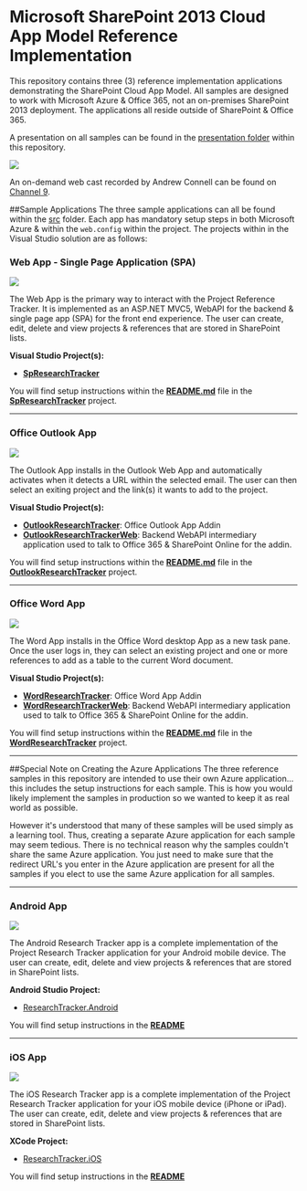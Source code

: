 Microsoft SharePoint 2013 Cloud App Model Reference Implementation
===========

This repository contains three (3) reference implementation applications demonstrating 
the SharePoint Cloud App Model. All samples are designed to work with Microsoft Azure & 
Office 365, not an on-premises SharePoint 2013 deployment. The applications all reside 
outside of SharePoint & Office 365.

A presentation on all samples can be found in the [presentation folder](presentation) 
within this repository.

![](images/channel9scrnsht.png)

An on-demand web cast recorded by Andrew Connell can be found on [Channel 9][channel-9-research-project].

[channel-9-research-project]: http://channel9.msdn.com/Blogs/Office-365-Dev/Getting-started-with-the-Research-Project-Tracker-AngularJS-Office-365-API-Code-Sample

##Sample Applications
The three sample applications can all be found within the [src](src) folder. Each
app has mandatory setup steps in both Microsoft Azure & within the `web.config` 
within the project. The projects within in the Visual Studio solution are as follows:

### Web App - Single Page Application (SPA)
![](images/spascrnsht.png)

The Web App is the primary way to interact with the Project Reference Tracker. It 
is implemented as an ASP.NET MVC5, WebAPI for the backend & single page app (SPA) 
for the front end experience. The user can create, edit, delete and view projects & 
references that are stored in SharePoint lists.

**Visual Studio Project(s):**
- **[SpResearchTracker](/src/SpResearchTracker)**

You will find setup instructions within the **[README.md](/src/SpResearchTracker/README.md)** 
file in the **[SpResearchTracker](/src/SpResearchTracker)** project.

-----------------

### Office Outlook App
![](images/outlookscrnsht.png)

The Outlook App installs in the Outlook Web App and automatically activates when 
it detects a URL within the selected email. The user can then select an exiting 
project and the link(s) it wants to add to the project.

**Visual Studio Project(s):**
- **[OutlookResearchTracker](/src/OutlookResearchTracker)**: Office Outlook App Addin
- **[OutlookResearchTrackerWeb](/src/OutlookResearchTrackerWeb)**: Backend WebAPI intermediary 
  application used to talk to Office 365 & SharePoint Online for the addin.

You will find setup instructions within the **[README.md](/src/OutlookResearchTracker/README.md)** 
file in the **[OutlookResearchTracker](/src/OutlookResearchTracker)** project.

-----------------

### Office Word App
![](images/wordscrnsht.png)

The Word App installs in the Office Word desktop App as a new task pane. Once the 
user logs in, they can select an existing project and one or more references to 
add as a table to the current Word document.

**Visual Studio Project(s):**
- **[WordResearchTracker](/src/WordResearchTracker)**: Office Word App Addin
- **[WordResearchTrackerWeb](/src/WordResearchTrackerWeb)**: Backend WebAPI 
  intermediary application used to talk to Office 365 & SharePoint Online for 
  the addin.

You will find setup instructions within the **[README.md](/src/WordResearchTracker/README.md)** 
file in the **[WordResearchTracker](/src/WordResearchTracker)** project.

-----------------

##Special Note on Creating the Azure Applications
The three reference samples in this repository are intended to use their own Azure 
application... this includes the setup instructions for each sample. This is how 
you would likely implement the samples in production so we wanted to keep it as 
real world as possible.

However it's understood that many of these samples will be used simply as a learning 
tool. Thus, creating a separate Azure application for each sample may seem tedious.
There is no technical reason why the samples couldn't share the same Azure application. 
You just need to make sure that the redirect URL's you enter in the Azure application 
are present for all the samples if you elect to use the same Azure application for all 
samples.

-----------------

### Android App
![](images/androidscrnsht.png)

The Android Research Tracker app is a complete implementation of the Project Research
Tracker application for your Android mobile device. The user can create, edit,
delete and view projects & references that are stored in SharePoint lists.

**Android Studio Project:**
- [ResearchTracker.Android](/mobile/ResearchTracker.Android)

You will find setup instructions in the **[README](/mobile/ResearchTracker.Android/README.md)**

-----------------

### iOS App
![](images/iosscrnsht.png)

The iOS Research Tracker app is a complete implementation of the Project Research
Tracker application for your iOS mobile device (iPhone or iPad). The user can create,
edit, delete and view projects & references that are stored in SharePoint lists.

**XCode Project:**
- [ResearchTracker.iOS](/mobile/ResearchTracker.iOS)

You will find setup instructions in the **[README](/mobile/ResearchTracker.iOS/README.md)**